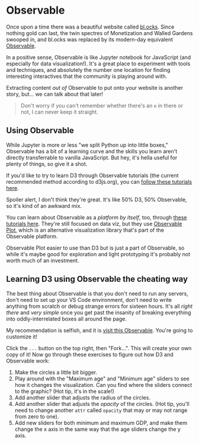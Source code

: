 # Observable

Once upon a time there was a beautiful website called [bl.ocks](https://bl.ocks.org/). Since nothing gold can last, the twin spectres of Monetization and Walled Gardens swooped in, and bl.ocks was replaced by its modern-day equivalent [Observable](https://observablehq.com/).

In a positive sense, Observable is like Jupyter notebook for JavaScript (and especially for data visualization!). It's a great place to experiment with tools and techniques, and absolutely the number one location for finding interesting interactives that the community is playing around with. 

Extracting content *out of* Observable to put onto your website is another story, but... we can talk about that later!

> Don't worry if you can't remember whether there's an `e` in there or not, I can never keep it straight.

## Using Observable

While Jupyter is more or less "we split Python up into little boxes," Observable has a bit of a learning curve and the skills you learn aren't directly transferrable to vanilla JavaScript. But hey, it's hella useful for plenty of things, so give it a shot.

If you'd like to try to learn D3 through Observable tutorials (the current recommended method according to d3js.org), you can [follow these tutorials here](https://observablehq.com/@d3/learn-d3).

Spoiler alert, I don't think they're great. It's like 50% D3, 50% Observable, so it's kind of an awkward mix.

You can learn about Observable as a *platform by itself*, too, through [these tutorials here](https://observablehq.com/tutorials). They're still focused on data viz, but they use [Observable Plot](https://observablehq.com/@observablehq/plot), which is an alternative visualization library that's part of the Observable platform.

Observable Plot easier to use than D3 but is just a part of Observable, so while it's maybe good for exploration and light prototyping it's probably not worth much of an investment.

## Learning D3 using Observable the cheating way

The best thing about Observable is that you don't need to run any servers, don't need to set up your VS Code environment, don't need to write anything from scratch or debug strange errors for sixteen hours. It's all *right there* and *very simple* once you get past the insanity of breaking everything into oddly-interrelated boxes all around the page.

My recommendation is selfish, and it is [visit this Observable](https://observablehq.com/@jsoma/countries-csv). You're going to customize it!

Click the `...` button on the top right, then "Fork...". This will create your own copy of it! Now go through these exercises to figure out how D3 and Observable work:

1. Make the circles a little bit bigger.
2. Play around with the "Maximum age" and "Minimum age" sliders to see how it changes the visualization. Can you find where the sliders connect to the graphic? (Hot tip, it's in the scale!)
4. Add another slider that adjusts the radius of the circles.
5. Add another slider that adjusts the *opacity* of the circles. (Hot tip, you'll need to change another `attr` called `opacity` that may or may not range from zero to one).
3. Add new sliders for both minimum and maximum GDP, and make them change the x axis in the same way that the age sliders change the y axis.